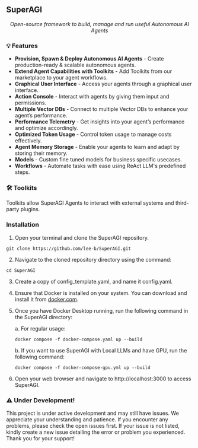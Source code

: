 <h2>SuperAGI</h2>

<p align="center"><i>Open-source framework to build, manage and run useful Autonomous AI Agents</i></p>

### 💡 Features

- <b>Provision, Spawn & Deploy Autonomous AI Agents</b> - Create production-ready & scalable autonomous agents.
- <b>Extend Agent Capabilities with Toolkits</b> - Add Toolkits from our marketplace to your agent workflows.
- <b>Graphical User Interface</b> - Access your agents through a graphical user interface.
- <b>Action Console</b> - Interact with agents by giving them input and permissions.
- <b>Multiple Vector DBs</b> - Connect to multiple Vector DBs to enhance your agent’s performance.
- <b>Performance Telemetry</b> - Get insights into your agent’s performance and optimize accordingly.
- <b>Optimized Token Usage</b> - Control token usage to manage costs effectively.
- <b>Agent Memory Storage</b> - Enable your agents to learn and adapt by storing their memory.
- <b>Models</b> - Custom fine tuned models for business specific usecases.
- <b>Workflows</b> - Automate tasks with ease using ReAct LLM's predefined steps.

### 🛠 Toolkits

Toolkits allow SuperAGI Agents to interact with external systems and third-party plugins.


### Installation

1. Open your terminal and clone the SuperAGI repository.
```
git clone https://github.com/lee-b/SuperAGI.git 
```

2. Navigate to the cloned repository directory using the command:
```
cd SuperAGI
```
3. Create a copy of config_template.yaml, and name it config.yaml.

4. Ensure that Docker is installed on your system. You can download and install it from [docker.com](https://docs.docker.com/get-docker/).

5. Once you have Docker Desktop running, run the following command in the SuperAGI directory:

   a. For regular usage:
      ```
      docker compose -f docker-compose.yaml up --build
      ```

   b. If you want to use SuperAGI with Local LLMs and have GPU, run the following command:
      ```
      docker compose -f docker-compose-gpu.yml up --build
      ```


6. Open your web browser and navigate to http://localhost:3000 to access SuperAGI.


### ⚠️ Under Development!
This project is under active development and may still have issues. We appreciate your understanding and patience. If you encounter any problems, please check the open issues first. If your issue is not listed, kindly create a new issue detailing the error or problem you experienced. Thank you for your support!
